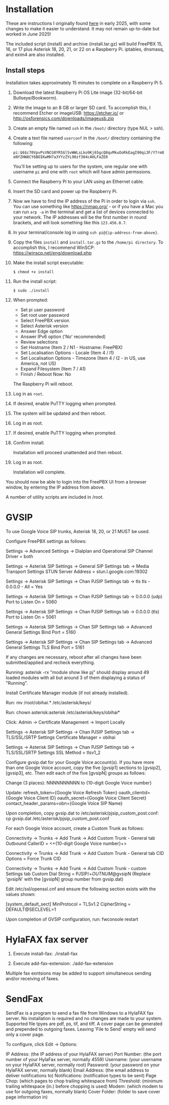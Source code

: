 # Installation

These are instructions I originally found [here](https://www.dslreports.com/forum/r30661088-PBX-FreePBX-for-the-Raspberry-Pi) in early 2025, with some changes to make it easier to understand. It may not remain up-to-date but worked in June 2025!

The included script (install) and archive (install.tar.gz) will build FreePBX 15, 16, or 17 plus Asterisk 18, 20, 21, or 22 on a Raspberry Pi.
iptables, dnsmasq, and exim4 are also installed.

## Install steps

Installation takes approximately 15 minutes to complete on a Raspberry Pi 5.

1. Download the latest Raspberry Pi OS Lite image (32-bit/64-bit Bullseye/Bookworm).

1. Write the image to an 8 GB or larger SD card. To accomplish this, I recommend Etcher or imageUSB: https://etcher.io/ or http://osforensics.com/downloads/imageusb.zip

1. Create an empty file named `ssh` in the `/boot/` directory (type NUL > ssh).

1. Create a text file named `userconf` in the `/boot/` directory containing the following:

   `pi:$6$c70VpvPsVNCG0YR5$l5vWWLsLko9Kj65gcQ8qvMkuOoRkEagI90qi3F/Y7rm8eNYZHW8CY6BOIKwMH7a3YYzZYL90zf304cAHLFaZE0`

   You'll be setting up to users for the system, one regular one with username `pi` and one with `root` which will have admin permssions.

1. Connect the Raspberry Pi to your LAN using an Ethernet cable.

1. Insert the SD card and power up the Raspberry Pi.

1. Now we have to find the IP address of the Pi in order to login via `ssh`. You can use something like https://nmap.org/ - or if you have a Mac you can run `arp -a` in the terminal and get a list of devices connected to your network. The IP addresses will be the first number in round brackets, and will look something like this `123.456.0.7`.

1. In your terminal/console log in using `ssh pi@{ip-address-from-above}`.

1. Copy the files `install` and `install.tar.gz` to the `/home/pi directory`. To accomplish this, I recommend WinSCP: https://winscp.net/eng/download.php

1. Make the install script executable:

   `$ chmod +x install`

1. Run the install script:

   `$ sudo ./install`

1. When prompted:

   - Set pi user password
   - Set root user password
   - Select FreePBX version
   - Select Asterisk version
   - Answer Edge option
   - Answer IPv6 option ('No' recommended)
   - Review selections
   - Set Hostname (Item 2 / N1 - Hostname: FreePBX)
   - Set Localisation Options - Locale (Item 4 / I1)
   - Set Localisation Options - Timezone (Item 4 / I2 - in US, use America, not US)
   - Expand Filesystem (Item 7 / A1)
   - Finish / Reboot Now: No

   The Raspberry Pi will reboot.

1. Log in as `root`.

1. If desired, enable PuTTY logging when prompted.

1. The system will be updated and then reboot.

1. Log in as root.

1. If desired, enable PuTTY logging when prompted.

1. Confirm install.

   Installation will proceed unattended and then reboot.

1. Log in as root.

   Installation will complete.

You should now be able to login into the FreePBX UI from a browser window, by entering the IP address from above.

A number of utility scripts are included in /root.

# GVSIP

To use Google Voice SIP trunks, Asterisk 18, 20, or 21 MUST be used.

Configure FreePBX settings as follows:

Settings -> Advanced Settings -> Dialplan and Operational
SIP Channel Driver = both

Settings -> Asterisk SIP Settings -> General SIP Settings tab -> Media Transport Settings
STUN Server Address = stun.l.google.com:19302

Settings -> Asterisk SIP Settings -> Chan PJSIP Settings tab -> tls
tls - 0.0.0.0 - All = Yes

Settings -> Asterisk SIP Settings -> Chan PJSIP Settings tab -> 0.0.0.0 (udp)
Port to Listen On = 5060

Settings -> Asterisk SIP Settings -> Chan PJSIP Settings tab -> 0.0.0.0 (tls)
Port to Listen On = 5061

Settings -> Asterisk SIP Settings -> Chan SIP Settings tab -> Advanced General Settings
Bind Port = 5160

Settings -> Asterisk SIP Settings -> Chan SIP Settings tab -> Advanced General Settings
TLS Bind Port = 5161

If any changes are necessary, reboot after all changes have been submitted/applied and recheck everything.

Running:
asterisk -rx "module show like pj"
should display around 49 loaded modules with all but around 3 of them displaying a status of "Running".

Install Certificate Manager module (if not already installed).

Run: mv /root/obihai.\* /etc/asterisk/keys/

Run: chown asterisk:asterisk /etc/asterisk/keys/obihai\*

Click: Admin -> Certificate Management -> Import Locally

Settings -> Asterisk SIP Settings -> Chan PJSIP Settings tab -> TLS/SSL/SRTP Settings
Certificate Manager = obihai

Settings -> Asterisk SIP Settings -> Chan PJSIP Settings tab -> TLS/SSL/SRTP Settings
SSL Method = tlsv1_2

Configure gvsip.dat for your Google Voice account(s). If you have more than one Google Voice account, copy
the five [gvsip1] sections to [gvsip2], [gvsip3], etc. Then edit each of the five [gvsipN] groups as follows:

Change (3 places):
NNNNNNNNNN to {10-digit Google Voice number}

Update:
refresh_token={Google Voice Refresh Token}
oauth_clientid={Google Voice Client ID}
oauth_secret={Google Voice Client Secret}
contact_header_params=obn={Google Voice SIP Name}

Upon completion, copy gvsip.dat to /etc/asterisk/pjsip_custom_post.conf:
cp gvsip.dat /etc/asterisk/pjsip_custom_post.conf

For each Google Voice account, create a Custom Trunk as follows:

Connectivity -> Trunks -> Add Trunk -> Add Custom Trunk - General tab
Outbound CallerID = <+{10-digit Google Voice number}+>

Connectivity -> Trunks -> Add Trunk -> Add Custom Trunk - General tab
CID Options = Force Trunk CID

Connectivity -> Trunks -> Add Trunk -> Add Custom Trunk - custom Settings tab
Custom Dial String = PJSIP/+$OUTNUM$@gvsipN (Replace 'gvsipN' with the [gvsipN] group number from gvsip.dat)

Edit /etc/ssl/openssl.cnf and ensure the following section exists with the values shown:

[system_default_sect]
MinProtocol = TLSv1.2
CipherString = DEFAULT@SECLEVEL=1

Upon completion of GVSIP configuration, run: fwconsole restart

# HylaFAX fax server

1. Execute install-fax: ./install-fax

2. Execute add-fax-extension: ./add-fax-extension

Multiple fax exntsions may be added to support simultaneous sending and/or receiving of faxes.

# SendFax

SendFax is a program to send a fax file from Windows to a HylaFAX fax server.
No installation is required and no changes are made to your system.
Supported file tpyes are pdf, ps, tif, and tiff.
A cover page can be generated and prepended to outgoing faxes.
Leaving 'File to Send' empty will send only a cover page.

To configure, click Edit -> Options:

IP Address: (the IP address of your HylaFAX server)
Port Number: (the port number of your HylaFax server, normally 4559)
Username: (your username on your HylaFAX server, normally root)
Password: (your password on your HylaFAX server, normally blank)
Email Address: (the email address to deliver notifications to)
Notifications: (notification types to be sent)
Page Chop: (which pages to chop trailing whitespace from)
Threshold: (minimum trailing whitespace (in.) before chopping is used)
Modem: (which modem to use for outgoing faxes, normally blank)
Cover Folder: (folder to save cover page information in)
